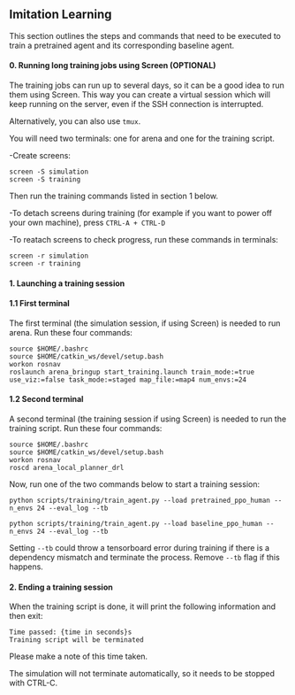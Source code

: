 ## Imitation Learning

This section outlines the steps and commands that need to be executed to train a pretrained agent and its corresponding baseline agent.

#### 0. Running long training jobs using Screen (OPTIONAL)

The training jobs can run up to several days, so it can be a good idea to run them using Screen. This way you can create a virtual session which will keep running on the server, even if the SSH connection is interrupted.

Alternatively, you can also use ```tmux```.

You will need two terminals: one for arena and one for the training script.

-Create screens:
```
screen -S simulation
screen -S training
```

Then run the training commands listed in section 1 below.

-To detach screens during training (for example if you want to power off your own machine), press ```CTRL-A + CTRL-D```

-To reatach screens to check progress, run these commands in terminals:
```
screen -r simulation
screen -r training
```

#### 1. Launching a training session

#### 1.1 First terminal
The first terminal (the simulation session, if using Screen) is needed to run arena.
Run these four commands:
```
source $HOME/.bashrc                         
source $HOME/catkin_ws/devel/setup.bash    
workon rosnav
roslaunch arena_bringup start_training.launch train_mode:=true use_viz:=false task_mode:=staged map_file:=map4 num_envs:=24
```

#### 1.2 Second terminal 
A second terminal (the training session if using Screen) is needed to run the training script.
Run these four commands:
```
source $HOME/.bashrc                        
source $HOME/catkin_ws/devel/setup.bash   
workon rosnav
roscd arena_local_planner_drl
```

Now, run one of the two commands below to start a training session:
```
python scripts/training/train_agent.py --load pretrained_ppo_human --n_envs 24 --eval_log --tb
```
```
python scripts/training/train_agent.py --load baseline_ppo_human --n_envs 24 --eval_log --tb
```

Setting ```--tb``` could throw a tensorboard error during training if there is a dependency mismatch and terminate the process. Remove ```--tb``` flag if this happens.

#### 2. Ending a training session

When the training script is done, it will print the following information and then exit:
```
Time passed: {time in seconds}s
Training script will be terminated
```

Please make a note of this time taken.

The simulation will not terminate automatically, so it needs to be stopped with CTRL-C.
